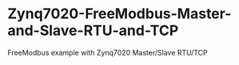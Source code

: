 # Zynq7020-FreeModbus-Master-and-Slave-RTU-and-TCP
FreeModbus example with Zynq7020 Master/Slave RTU/TCP
